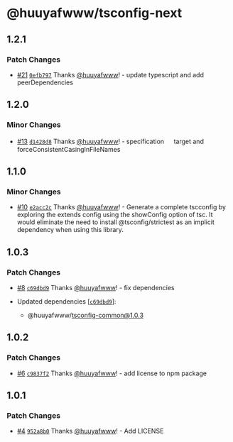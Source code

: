 # @huuyafwww/tsconfig-next

## 1.2.1

### Patch Changes

- [#21](https://github.com/huuyafwww/tsconfig/pull/21) [`0efb797`](https://github.com/huuyafwww/tsconfig/commit/0efb797866c93880e8fb5ba2b47a0aa0872b62c5) Thanks [@huuyafwww](https://github.com/huuyafwww)! - update typescript and add peerDependencies

## 1.2.0

### Minor Changes

- [#13](https://github.com/huuyafwww/tsconfig/pull/13) [`d1428d8`](https://github.com/huuyafwww/tsconfig/commit/d1428d8623607542ba94a167445deeb9c53f72df) Thanks [@huuyafwww](https://github.com/huuyafwww)! - specification 　 target and forceConsistentCasingInFileNames

## 1.1.0

### Minor Changes

- [#10](https://github.com/huuyafwww/tsconfig/pull/10) [`e2acc2c`](https://github.com/huuyafwww/tsconfig/commit/e2acc2ccf6ad513058dfbf1c1610c909fdf8cf62) Thanks [@huuyafwww](https://github.com/huuyafwww)! - Generate a complete tscconfig by exploring the extends config using the showConfig option of tsc.
  It would eliminate the need to install @tsconfig/strictest as an implicit dependency when using this library.

## 1.0.3

### Patch Changes

- [#8](https://github.com/huuyafwww/tsconfig/pull/8) [`c69dbd9`](https://github.com/huuyafwww/tsconfig/commit/c69dbd9eea99355a017dc096caebd01cc082645d) Thanks [@huuyafwww](https://github.com/huuyafwww)! - fix dependencies

- Updated dependencies [[`c69dbd9`](https://github.com/huuyafwww/tsconfig/commit/c69dbd9eea99355a017dc096caebd01cc082645d)]:
  - @huuyafwww/tsconfig-common@1.0.3

## 1.0.2

### Patch Changes

- [#6](https://github.com/huuyafwww/tsconfig/pull/6) [`c9837f2`](https://github.com/huuyafwww/tsconfig/commit/c9837f2df297fd8c4ddf23c4ff3551ad20ef1277) Thanks [@huuyafwww](https://github.com/huuyafwww)! - add license to npm package

## 1.0.1

### Patch Changes

- [#4](https://github.com/huuyafwww/tsconfig/pull/4) [`952a8b0`](https://github.com/huuyafwww/tsconfig/commit/952a8b0ff8626b0cbd0a57dda79d28626e489fb2) Thanks [@huuyafwww](https://github.com/huuyafwww)! - Add LICENSE
